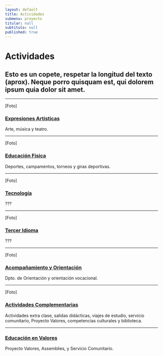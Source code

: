 ```yaml
---
layout: default
title: Actividades
submenu: proyecto
titular: null
subtitulo: null
published: true
---
```


# Actividades

## Esto es un copete, respetar la longitud del texto (aprox). Neque porro quisquam est, qui dolorem ipsum quia dolor sit amet.

---

[Foto]
### [Expresiones Artísticas](/proyecto-educativo/actividades/expresiones-artisticas)
Arte, música y teatro.

---
[Foto]
### [Educación Física](/proyecto-educativo/actividades/educacion-fisica)
Deportes, campamentos, torneos y giras deportivas.



---
[Foto]
### [Tecnología](/proyecto-educativo/actividades/tecnologia)
???

---
[Foto]
### [Tercer Idioma](/proyecto-educativo/actividades/tercer-idioma)
???

---


[Foto]
### [Acompañamiento y Orientación](/proyecto-educativo/actividades/acompanamiento-y-orientacion)
Dpto. de Orientación y orientación vocacional.

---
[Foto]

### [Actividades Complementarias](/proyecto-educativo/actividades/actividades-complementarias)
Actividades extra clase, salidas didácticas, viajes de estudio, servicio comunitario, Proyecto Valores, competencias culturales y biblioteca.

---

### [Educación en Valores](/proyecto-educativo/actividades/actividades-complementarias)
Proyecto Valores, Assemblies, y Servicio Comunitario.